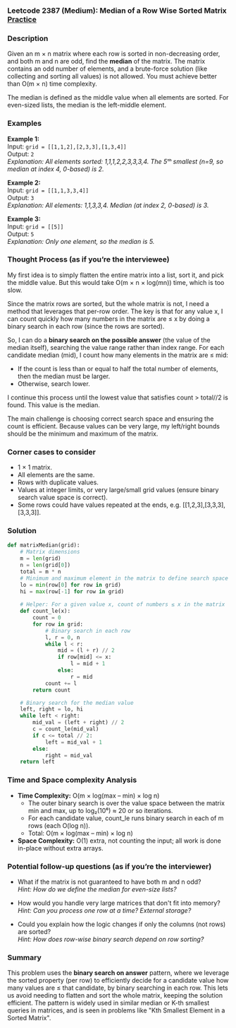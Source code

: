 ### Leetcode 2387 (Medium): Median of a Row Wise Sorted Matrix [Practice](https://leetcode.com/problems/median-of-a-row-wise-sorted-matrix)

### Description  
Given an m × n matrix where each row is sorted in non-decreasing order, and both m and n are odd, find the **median** of the matrix. The matrix contains an odd number of elements, and a brute-force solution (like collecting and sorting all values) is not allowed. You must achieve better than O(m × n) time complexity.

The median is defined as the middle value when all elements are sorted. For even-sized lists, the median is the left-middle element.

### Examples  

**Example 1:**  
Input: `grid = [[1,1,2],[2,3,3],[1,3,4]]`  
Output: `2`  
*Explanation: All elements sorted: 1,1,1,2,2,3,3,3,4. The 5ᵗʰ smallest (n=9, so median at index 4, 0-based) is 2.*

**Example 2:**  
Input: `grid = [[1,1,3,3,4]]`  
Output: `3`  
*Explanation: All elements: 1,1,3,3,4. Median (at index 2, 0-based) is 3.*

**Example 3:**  
Input: `grid = [[5]]`  
Output: `5`  
*Explanation: Only one element, so the median is 5.*

### Thought Process (as if you’re the interviewee)  
My first idea is to simply flatten the entire matrix into a list, sort it, and pick the middle value. But this would take O(m × n × log(mn)) time, which is too slow.

Since the matrix rows are sorted, but the whole matrix is not, I need a method that leverages that per-row order. The key is that for any value x, I can count quickly how many numbers in the matrix are ≤ x by doing a binary search in each row (since the rows are sorted).

So, I can do a **binary search on the possible answer** (the value of the median itself), searching the value range rather than index range. For each candidate median (mid), I count how many elements in the matrix are ≤ mid:

- If the count is less than or equal to half the total number of elements, then the median must be larger.
- Otherwise, search lower.

I continue this process until the lowest value that satisfies count > total//2 is found. This value is the median.

The main challenge is choosing correct search space and ensuring the count is efficient. Because values can be very large, my left/right bounds should be the minimum and maximum of the matrix.

### Corner cases to consider  
- 1 × 1 matrix.
- All elements are the same.
- Rows with duplicate values.
- Values at integer limits, or very large/small grid values (ensure binary search value space is correct).
- Some rows could have values repeated at the ends, e.g. [[1,2,3],[3,3,3],[3,3,3]].

### Solution

```python
def matrixMedian(grid):
    # Matrix dimensions
    m = len(grid)
    n = len(grid[0])
    total = m * n
    # Minimum and maximum element in the matrix to define search space
    lo = min(row[0] for row in grid)
    hi = max(row[-1] for row in grid)
    
    # Helper: For a given value x, count of numbers ≤ x in the matrix
    def count_le(x):
        count = 0
        for row in grid:
            # Binary search in each row
            l, r = 0, n
            while l < r:
                mid = (l + r) // 2
                if row[mid] <= x:
                    l = mid + 1
                else:
                    r = mid
            count += l
        return count

    # Binary search for the median value
    left, right = lo, hi
    while left < right:
        mid_val = (left + right) // 2
        c = count_le(mid_val)
        if c <= total // 2:
            left = mid_val + 1
        else:
            right = mid_val
    return left
```

### Time and Space complexity Analysis  

- **Time Complexity:** O(m × log(max – min) × log n)
    - The outer binary search is over the value space between the matrix min and max, up to log₂(10⁶) ≈ 20 or so iterations.
    - For each candidate value, count_le runs binary search in each of m rows (each O(log n)).
    - Total: O(m × log(max – min) × log n)
- **Space Complexity:** O(1) extra, not counting the input; all work is done in-place without extra arrays.

### Potential follow-up questions (as if you’re the interviewer)  

- What if the matrix is not guaranteed to have both m and n odd?  
  *Hint: How do we define the median for even-size lists?*

- How would you handle very large matrices that don't fit into memory?  
  *Hint: Can you process one row at a time? External storage?*

- Could you explain how the logic changes if only the columns (not rows) are sorted?  
  *Hint: How does row-wise binary search depend on row sorting?*


### Summary
This problem uses the **binary search on answer** pattern, where we leverage the sorted property (per row) to efficiently decide for a candidate value how many values are ≤ that candidate, by binary searching in each row. This lets us avoid needing to flatten and sort the whole matrix, keeping the solution efficient. The pattern is widely used in similar median or K-th smallest queries in matrices, and is seen in problems like "Kth Smallest Element in a Sorted Matrix".